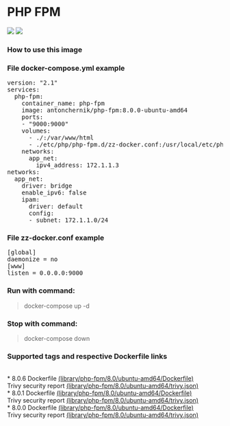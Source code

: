 # PHP FPM
[![](https://images.microbadger.com/badges/image/antonchernik/php-fpm.svg)](https://microbadger.com/images/antonchernik/php-fpm)
[![](https://images.microbadger.com/badges/version/antonchernik/php-fpm.svg)](https://microbadger.com/images/antonchernik/php-fpm)
### How to use this image
### File docker-compose.yml example
<pre>
version: "2.1"
services:
  php-fpm:
    container_name: php-fpm
    image: antonchernik/php-fpm:8.0.0-ubuntu-amd64
    ports:
    - "9000:9000"
    volumes:
      - ./:/var/www/html
      - ./etc/php/php-fpm.d/zz-docker.conf:/usr/local/etc/php-fpm.d/zz-docker.conf
    networks:
      app_net:
        ipv4_address: 172.1.1.3
networks:
  app_net:
    driver: bridge
    enable_ipv6: false
    ipam:
      driver: default
      config:
      - subnet: 172.1.1.0/24
</pre>
### File zz-docker.conf example
<pre>
[global]
daemonize = no
[www]
listen = 0.0.0.0:9000
</pre>
### Run with command:
> docker-compose up -d
### Stop with command:
> docker-compose down
### Supported tags and respective Dockerfile links
<br/>* 8.0.6 Dockerfile [(library/php-fpm/8.0/ubuntu-amd64/Dockerfile)](https://github.com/antonchernik/docker/blob/php-fpm-8.0.6-ubuntu-amd64/library/php-fpm/8.0/ubuntu-amd64/Dockerfile)<br />Trivy security report [(library/php-fpm/8.0/ubuntu-amd64/trivy.json)](https://github.com/antonchernik/docker/blob/php-fpm-8.0.6-ubuntu-amd64/library/php-fpm/8.0/ubuntu-amd64/trivy.json)<br />* 8.0.1 Dockerfile [(library/php-fpm/8.0/ubuntu-amd64/Dockerfile)](https://github.com/antonchernik/docker/blob/php-fpm-8.0.1-ubuntu-amd64/library/php-fpm/8.0/ubuntu-amd64/Dockerfile)<br />Trivy security report [(library/php-fpm/8.0/ubuntu-amd64/trivy.json)](https://github.com/antonchernik/docker/blob/php-fpm-8.0.1-ubuntu-amd64/library/php-fpm/8.0/ubuntu-amd64/trivy.json)<br />* 8.0.0 Dockerfile [(library/php-fpm/8.0/ubuntu-amd64/Dockerfile)](https://github.com/antonchernik/docker/blob/php-fpm-8.0.0-ubuntu-amd64/library/php-fpm/8.0/ubuntu-amd64/Dockerfile)<br />Trivy security report [(library/php-fpm/8.0/ubuntu-amd64/trivy.json)](https://github.com/antonchernik/docker/blob/php-fpm-8.0.0-ubuntu-amd64/library/php-fpm/8.0/ubuntu-amd64/trivy.json)<br />